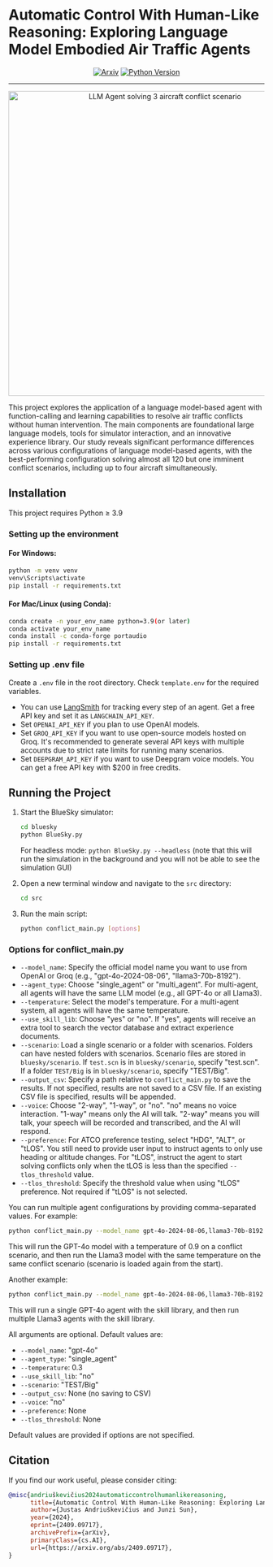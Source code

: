# Automatic Control With Human-Like Reasoning: Exploring Language Model Embodied Air Traffic Agents

<div align="center">

[![Arxiv](https://img.shields.io/badge/arXiv-2409.09717-b31b1b.svg)](https://arxiv.org/abs/2409.09717)
[![Python Version](https://img.shields.io/badge/Python-≥3.9-blue.svg)](https://github.com/justas145/LLM-Enhanced-ATM)

______________________________________________________________________

<img src="https://github.com/justas145/LLM-Enhanced-ATM/blob/refactor-clean-code/src/results/examples/demo_video_thesis_repository.gif" alt="LLM Agent solving 3 aircraft conflict scenario" width="600">



</div>

This project explores the application of a language model-based agent with function-calling and learning capabilities to resolve air traffic conflicts without human intervention. The main components are foundational large language models, tools for simulator interaction, and an innovative experience library. Our study reveals significant performance differences across various configurations of language model-based agents, with the best-performing configuration solving almost all 120 but one imminent conflict scenarios, including up to four aircraft simultaneously.

## Installation

This project requires Python ≥ 3.9

### Setting up the environment

#### For Windows:

```bash
python -m venv venv
venv\Scripts\activate
pip install -r requirements.txt
```

#### For Mac/Linux (using Conda):

```bash
conda create -n your_env_name python=3.9(or later)
conda activate your_env_name
conda install -c conda-forge portaudio
pip install -r requirements.txt
```

### Setting up .env file

Create a `.env` file in the root directory. Check `template.env` for the required variables.

- You can use [LangSmith](https://www.smith.langchain.com/) for tracking every step of an agent. Get a free API key and set it as `LANGCHAIN_API_KEY`.
- Set `OPENAI_API_KEY` if you plan to use OpenAI models.
- Set `GROQ_API_KEY` if you want to use open-source models hosted on Groq. It's recommended to generate several API keys with multiple accounts due to strict rate limits for running many scenarios.
- Set `DEEPGRAM_API_KEY` if you want to use Deepgram voice models. You can get a free API key with $200 in free credits.

## Running the Project

1. Start the BlueSky simulator:

   ```bash
   cd bluesky
   python BlueSky.py
   ```

   For headless mode: `python BlueSky.py --headless` (note that this will run the simulation in the background and you will not be able to see the simulation GUI)

2. Open a new terminal window and navigate to the `src` directory:

   ```bash
   cd src
   ```

3. Run the main script:

   ```bash
   python conflict_main.py [options]
   ```
   
### Options for conflict_main.py

- `--model_name`: Specify the official model name you want to use from OpenAI or Groq (e.g., "gpt-4o-2024-08-06", "llama3-70b-8192").
- `--agent_type`: Choose "single_agent" or "multi_agent". For multi-agent, all agents will have the same LLM model (e.g., all GPT-4o or all Llama3).
- `--temperature`: Select the model's temperature. For a multi-agent system, all agents will have the same temperature.
- `--use_skill_lib`: Choose "yes" or "no". If "yes", agents will receive an extra tool to search the vector database and extract experience documents.
- `--scenario`: Load a single scenario or a folder with scenarios. Folders can have nested folders with scenarios. Scenario files are stored in `bluesky/scenario`. If `test.scn` is in `bluesky/scenario`, specify "test.scn". If a folder `TEST/Big` is in `bluesky/scenario`, specify "TEST/Big".
- `--output_csv`: Specify a path relative to `conflict_main.py` to save the results. If not specified, results are not saved to a CSV file. If an existing CSV file is specified, results will be appended.
- `--voice`: Choose "2-way", "1-way", or "no". "no" means no voice interaction. "1-way" means only the AI will talk. "2-way" means you will talk, your speech will be recorded and transcribed, and the AI will respond.
- `--preference`: For ATCO preference testing, select "HDG", "ALT", or "tLOS". You still need to provide user input to instruct agents to only use heading or altitude changes. For "tLOS", instruct the agent to start solving conflicts only when the tLOS is less than the specified `--tlos_threshold` value.
- `--tlos_threshold`: Specify the threshold value when using "tLOS" preference. Not required if "tLOS" is not selected.

You can run multiple agent configurations by providing comma-separated values. For example:

```bash
python conflict_main.py --model_name gpt-4o-2024-08-06,llama3-70b-8192 --temperature 0.9
```

This will run the GPT-4o model with a temperature of 0.9 on a conflict scenario, and then run the Llama3 model with the same temperature on the same conflict scenario (scenario is loaded again from the start).

Another example:

```bash
python conflict_main.py --model_name gpt-4o-2024-08-06,llama3-70b-8192 --agent_type single_agent,multi_agent --use_skill_lib yes
```

This will run a single GPT-4o agent with the skill library, and then run multiple Llama3 agents with the skill library.


All arguments are optional. Default values are:

- `--model_name`: "gpt-4o"
- `--agent_type`: "single_agent"
- `--temperature`: 0.3
- `--use_skill_lib`: "no"
- `--scenario`: "TEST/Big"
- `--output_csv`: None (no saving to CSV)
- `--voice`: "no"
- `--preference`: None
- `--tlos_threshold`: None

Default values are provided if options are not specified.

## Citation

If you find our work useful, please consider citing:

```bibtex
@misc{andriuškevičius2024automaticcontrolhumanlikereasoning,
      title={Automatic Control With Human-Like Reasoning: Exploring Language Model Embodied Air Traffic Agents}, 
      author={Justas Andriuškevičius and Junzi Sun},
      year={2024},
      eprint={2409.09717},
      archivePrefix={arXiv},
      primaryClass={cs.AI},
      url={https://arxiv.org/abs/2409.09717}, 
}
```
